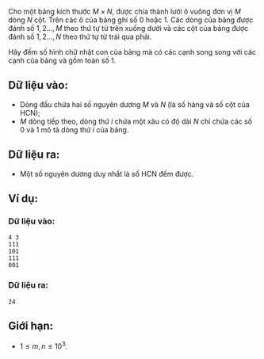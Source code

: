 Cho một bảng kích thước $M\times N$, được chia thành lưới ô vuông đơn vị $M$ dòng $N$ cột. Trên các ô của bảng ghi số $0$ hoặc $1$. Các dòng của bảng được đánh số $1, 2..., M$ theo thứ tự từ trên xuống dưới và các cột của bảng được đánh số $1, 2..., N$ theo thứ tự từ trái qua phải.

Hãy đếm số hình chữ nhật con của bảng mà có các cạnh song song với các cạnh của bảng và gồm toàn số $1$.

## Dữ liệu vào:
- Dòng đầu chứa hai số nguyên dương $M$ và $N$ (là số hàng và số cột của HCN);
- $M$ dòng tiếp theo, dòng thứ $i$ chứa một xâu có độ dài $N$ chỉ chứa các số $0$ và $1$ mô tả dòng thứ $i$ của bảng.

## Dữ liệu ra:
- Một số nguyên dương duy nhất là số HCN đếm được.

## Ví dụ:
### Dữ liệu vào:
```
4 3
111
101
111
001
```

### Dữ liệu ra:
```
24
```

## Giới hạn:
- $1 ≤ m, n ≤ 10^3$.